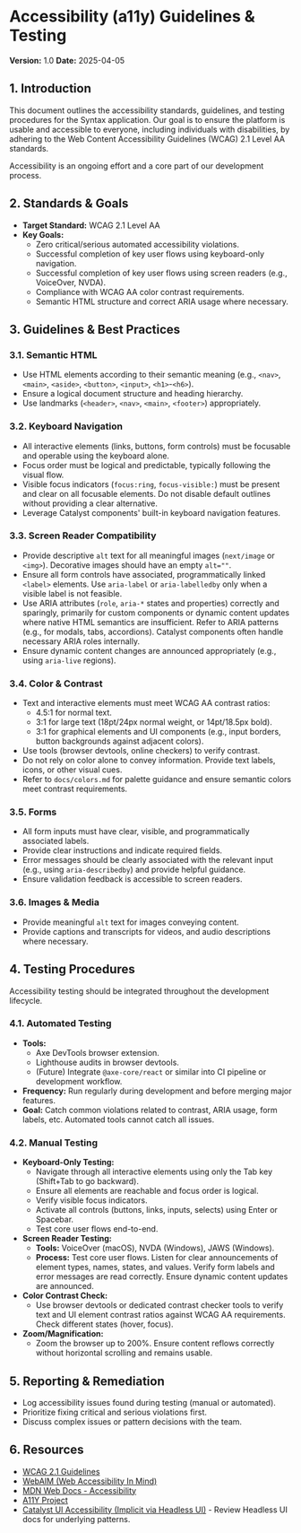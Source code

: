 # Accessibility (a11y) Guidelines & Testing

**Version:** 1.0
**Date:** 2025-04-05

## 1. Introduction

This document outlines the accessibility standards, guidelines, and testing procedures for the Syntax application. Our goal is to ensure the platform is usable and accessible to everyone, including individuals with disabilities, by adhering to the Web Content Accessibility Guidelines (WCAG) 2.1 Level AA standards.

Accessibility is an ongoing effort and a core part of our development process.

## 2. Standards & Goals

*   **Target Standard:** WCAG 2.1 Level AA
*   **Key Goals:**
    *   Zero critical/serious automated accessibility violations.
    *   Successful completion of key user flows using keyboard-only navigation.
    *   Successful completion of key user flows using screen readers (e.g., VoiceOver, NVDA).
    *   Compliance with WCAG AA color contrast requirements.
    *   Semantic HTML structure and correct ARIA usage where necessary.

## 3. Guidelines & Best Practices

### 3.1. Semantic HTML

*   Use HTML elements according to their semantic meaning (e.g., `<nav>`, `<main>`, `<aside>`, `<button>`, `<input>`, `<h1>`-`<h6>`).
*   Ensure a logical document structure and heading hierarchy.
*   Use landmarks (`<header>`, `<nav>`, `<main>`, `<footer>`) appropriately.

### 3.2. Keyboard Navigation

*   All interactive elements (links, buttons, form controls) must be focusable and operable using the keyboard alone.
*   Focus order must be logical and predictable, typically following the visual flow.
*   Visible focus indicators (`focus:ring`, `focus-visible:`) must be present and clear on all focusable elements. Do not disable default outlines without providing a clear alternative.
*   Leverage Catalyst components' built-in keyboard navigation features.

### 3.3. Screen Reader Compatibility

*   Provide descriptive `alt` text for all meaningful images (`next/image` or `<img>`). Decorative images should have an empty `alt=""`.
*   Ensure all form controls have associated, programmatically linked `<label>` elements. Use `aria-label` or `aria-labelledby` only when a visible label is not feasible.
*   Use ARIA attributes (`role`, `aria-*` states and properties) correctly and sparingly, primarily for custom components or dynamic content updates where native HTML semantics are insufficient. Refer to ARIA patterns (e.g., for modals, tabs, accordions). Catalyst components often handle necessary ARIA roles internally.
*   Ensure dynamic content changes are announced appropriately (e.g., using `aria-live` regions).

### 3.4. Color & Contrast

*   Text and interactive elements must meet WCAG AA contrast ratios:
    *   4.5:1 for normal text.
    *   3:1 for large text (18pt/24px normal weight, or 14pt/18.5px bold).
    *   3:1 for graphical elements and UI components (e.g., input borders, button backgrounds against adjacent colors).
*   Use tools (browser devtools, online checkers) to verify contrast.
*   Do not rely on color alone to convey information. Provide text labels, icons, or other visual cues.
*   Refer to `docs/colors.md` for palette guidance and ensure semantic colors meet contrast requirements.

### 3.5. Forms

*   All form inputs must have clear, visible, and programmatically associated labels.
*   Provide clear instructions and indicate required fields.
*   Error messages should be clearly associated with the relevant input (e.g., using `aria-describedby`) and provide helpful guidance.
*   Ensure validation feedback is accessible to screen readers.

### 3.6. Images & Media

*   Provide meaningful `alt` text for images conveying content.
*   Provide captions and transcripts for videos, and audio descriptions where necessary.

## 4. Testing Procedures

Accessibility testing should be integrated throughout the development lifecycle.

### 4.1. Automated Testing

*   **Tools:**
    *   Axe DevTools browser extension.
    *   Lighthouse audits in browser devtools.
    *   (Future) Integrate `@axe-core/react` or similar into CI pipeline or development workflow.
*   **Frequency:** Run regularly during development and before merging major features.
*   **Goal:** Catch common violations related to contrast, ARIA usage, form labels, etc. Automated tools cannot catch all issues.

### 4.2. Manual Testing

*   **Keyboard-Only Testing:**
    *   Navigate through all interactive elements using only the Tab key (Shift+Tab to go backward).
    *   Ensure all elements are reachable and focus order is logical.
    *   Verify visible focus indicators.
    *   Activate all controls (buttons, links, inputs, selects) using Enter or Spacebar.
    *   Test core user flows end-to-end.
*   **Screen Reader Testing:**
    *   **Tools:** VoiceOver (macOS), NVDA (Windows), JAWS (Windows).
    *   **Process:** Test core user flows. Listen for clear announcements of element types, names, states, and values. Verify form labels and error messages are read correctly. Ensure dynamic content updates are announced.
*   **Color Contrast Check:**
    *   Use browser devtools or dedicated contrast checker tools to verify text and UI element contrast ratios against WCAG AA requirements. Check different states (hover, focus).
*   **Zoom/Magnification:**
    *   Zoom the browser up to 200%. Ensure content reflows correctly without horizontal scrolling and remains usable.

## 5. Reporting & Remediation

*   Log accessibility issues found during testing (manual or automated).
*   Prioritize fixing critical and serious violations first.
*   Discuss complex issues or pattern decisions with the team.

## 6. Resources

*   [WCAG 2.1 Guidelines](https://www.w3.org/TR/WCAG21/)
*   [WebAIM (Web Accessibility In Mind)](https://webaim.org/)
*   [MDN Web Docs - Accessibility](https://developer.mozilla.org/en-US/docs/Web/Accessibility)
*   [A11Y Project](https://www.a11yproject.com/)
*   [Catalyst UI Accessibility (Implicit via Headless UI)](https://headlessui.com/react/dialog#accessibility) - Review Headless UI docs for underlying patterns.
